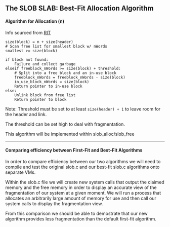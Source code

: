 ## The SLOB SLAB: Best-Fit Allocation Algorithm

#### Algorithm for Allocation (n)
Info sourced from [RIT](https://www.cs.rit.edu/~ark/lectures/gc/03_03_03.html)

```
size(block) = n + size(header)
# Scan free list for smallest block w/ nWords
smallest >= size(block) 

if block not found:
    Failure and collect garbage
elseif freeblock_nWords >= size(block) + threshold:
    # Split into a free block and an in-use block
    freeblock_nWords = freeblock_nWords - size(block)
    in_use_block_nWords = size(block)
    Return pointer to in-use block
else:
    Unlink block from free list
    Return pointer to block
```

Note: Threshold must be set to at least ``size(header) + 1`` to leave room for
the header and link.

The threshold can be set high to deal with fragmentation.

This algorithm will be implemented within slob_alloc/slob_free

---

#### Comparing efficiency between First-Fit and Best-Fit Algorithms

In order to compare efficiency between our two algorithms we will need to compile and 
test the original slob.c and our best-fit slob.c algorithms onto separate VMs.

Within the slob.c file we will create new system calls that output the claimed memory and the 
free memory in order to display an accurate view of the fragmentation of our system at a given
moment. We will run a process that allocates an arbitrarily large amount of memory for use
and then call our system calls to display the fragmentation view.

From this comparison we should be able to demostrate that our new algorithm provides
less fragmentation than the default first-fit algorithm.




